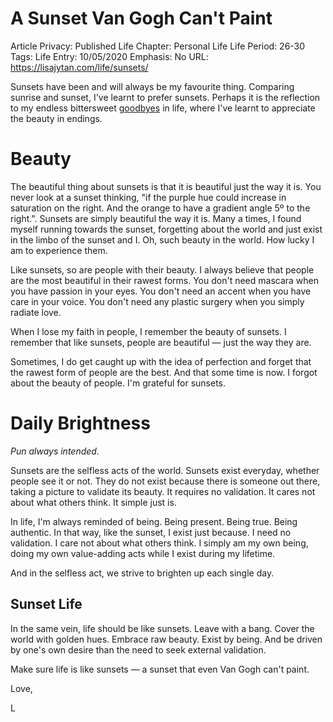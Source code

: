 # A Sunset Van Gogh Can't Paint

Article Privacy: Published
Life Chapter: Personal Life
Life Period: 26-30
Tags: Life
Entry: 10/05/2020
Emphasis: No
URL: https://lisajytan.com/life/sunsets/

Sunsets have been and will always be my favourite thing. Comparing sunrise and sunset, I've learnt to prefer sunsets. Perhaps it is the reflection to my endless bittersweet [goodbyes](https://lisajytan.com/poetry/sunset-secrets/) in life, where I've learnt to appreciate the beauty in endings. 

# Beauty

The beautiful thing about sunsets is that it is beautiful just the way it is. You never look at a sunset thinking, "if the purple hue could increase in saturation on the right. And the orange to have a gradient angle 5º to the right.". Sunsets are simply beautiful the way it is. Many a times, I found myself running towards the sunset, forgetting about the world and just exist in the limbo of the sunset and I. Oh, such beauty in the world. How lucky I am to experience them. 

Like sunsets, so are people with their beauty. I always believe that people are the most beautiful in their rawest forms. You don't need mascara when you have passion in your eyes. You don't need an accent when you have care in your voice. You don't need any plastic surgery when you simply radiate love. 

When I lose my faith in people, I remember the beauty of sunsets. I remember that like sunsets, people are beautiful — just the way they are. 

Sometimes, I do get caught up with the idea of perfection and forget that the rawest form of people are the best. And that some time is now. I forgot about the beauty of people. I'm grateful for sunsets. 

# Daily Brightness

*Pun always intended.* 

Sunsets are the selfless acts of the world. Sunsets exist everyday, whether people see it or not. They do not exist because there is someone out there, taking a picture to validate its beauty. It requires no validation. It cares not about what others think. It simple just is. 

In life, I'm always reminded of being. Being present. Being true. Being authentic. In that way, like the sunset, I exist just because. I need no validation. I care not about what others think. I simply am my own being, doing my own value-adding acts while I exist during my lifetime. 

And in the selfless act, we strive to brighten up each single day. 

## Sunset Life

In the same vein, life should be like sunsets. Leave with a bang. Cover the world with golden hues. Embrace raw beauty. Exist by being. And be driven by one's own desire than the need to seek external validation. 

Make sure life is like sunsets — a sunset that even Van Gogh can't paint. 

Love,

L